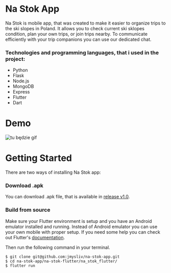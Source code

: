 Na Stok App
=====
Na Stok is mobile app, that was created to make it easier to organize trips to the ski slopes in Poland. It allows you to check current ski sklopes condition, plan your own trips, or join trips nearby. To communicate efficiently with your trip companions you can use our dedicated chat.

### Technologies and programming languages, that i used in the project:
+ Python
+ Flask
+ Node.js
+ MongoDB
+ Express
+ Flutter
+ Dart

# Demo

![tu będzie gif](link)


# Getting Started

There are two ways of installing Na Stok app:

### Download .apk

You can download .apk file, that is available in [release v1.0](https://github.com/jmysliv/na-stok-app/releases/tag/v1.0).

### Build from source
Make sure your Flutter environment is setup and you have an Android emulator installed and running. Instead of Android emulator you can use your own mobile with proper setup. If you need some help you can check out Flutter's [documentation](https://flutter.dev/).

Then run the following command in your terminal.
```
$ git clone git@github.com:jmysliv/na-stok-app.git
$ cd na-stok-app/na-stok-flutter/na_stok_flutter/
$ flutter run
```
